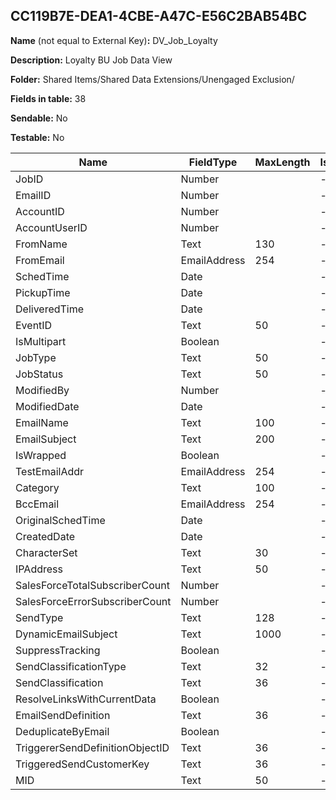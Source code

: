 ## CC119B7E-DEA1-4CBE-A47C-E56C2BAB54BC

**Name** (not equal to External Key)**:** DV_Job_Loyalty

**Description:** Loyalty BU Job Data View

**Folder:** Shared Items/Shared Data Extensions/Unengaged Exclusion/

**Fields in table:** 38

**Sendable:** No

**Testable:** No

| Name | FieldType | MaxLength | IsPrimaryKey | IsNullable | DefaultValue |
| --- | --- | --- | --- | --- | --- |
| JobID | Number |  | - | - |  |
| EmailID | Number |  | - | + |  |
| AccountID | Number |  | - | + |  |
| AccountUserID | Number |  | - | + |  |
| FromName | Text | 130 | - | + |  |
| FromEmail | EmailAddress | 254 | - | + |  |
| SchedTime | Date |  | - | + |  |
| PickupTime | Date |  | - | + |  |
| DeliveredTime | Date |  | - | + |  |
| EventID | Text | 50 | - | + |  |
| IsMultipart | Boolean |  | - | - |  |
| JobType | Text | 50 | - | + |  |
| JobStatus | Text | 50 | - | + |  |
| ModifiedBy | Number |  | - | + |  |
| ModifiedDate | Date |  | - | + |  |
| EmailName | Text | 100 | - | + |  |
| EmailSubject | Text | 200 | - | + |  |
| IsWrapped | Boolean |  | - | - |  |
| TestEmailAddr | EmailAddress | 254 | - | + |  |
| Category | Text | 100 | - | - |  |
| BccEmail | EmailAddress | 254 | - | + |  |
| OriginalSchedTime | Date |  | - | + |  |
| CreatedDate | Date |  | - | - |  |
| CharacterSet | Text | 30 | - | + |  |
| IPAddress | Text | 50 | - | + |  |
| SalesForceTotalSubscriberCount | Number |  | - | - |  |
| SalesForceErrorSubscriberCount | Number |  | - | - |  |
| SendType | Text | 128 | - | - |  |
| DynamicEmailSubject | Text | 1000 | - | + |  |
| SuppressTracking | Boolean |  | - | - |  |
| SendClassificationType | Text | 32 | - | + |  |
| SendClassification | Text | 36 | - | + |  |
| ResolveLinksWithCurrentData | Boolean |  | - | - |  |
| EmailSendDefinition | Text | 36 | - | + |  |
| DeduplicateByEmail | Boolean |  | - | - |  |
| TriggererSendDefinitionObjectID | Text | 36 | - | + |  |
| TriggeredSendCustomerKey | Text | 36 | - | + |  |
| MID | Text | 50 | - | - | 100010094 |

